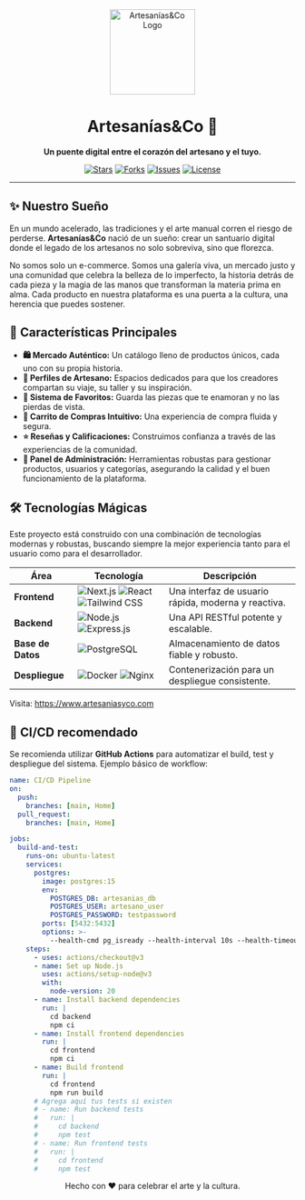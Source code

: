 <div align="center">
  <img src="https://raw.githubusercontent.com/TatsumiDaku/EcommersART/main/frontend/public/static/LogoIncial.png" alt="Artesanías&Co Logo" width="150"/>
  <h1>Artesanías&Co 🎨</h1>
  <p><strong>Un puente digital entre el corazón del artesano y el tuyo.</strong></p>
  
  <p>
    <a href="https://github.com/TatsumiDaku/EcommersART/stargazers"><img src="https://img.shields.io/github/stars/TatsumiDaku/EcommersART?style=for-the-badge&color=ffd700" alt="Stars"></a>
    <a href="https://github.com/TatsumiDaku/EcommersART/network/members"><img src="https://img.shields.io/github/forks/TatsumiDaku/EcommersART?style=for-the-badge&color=8a2be2" alt="Forks"></a>
    <a href="https://github.com/TatsumiDaku/EcommersART/issues"><img src="https://img.shields.io/github/issues/TatsumiDaku/EcommersART?style=for-the-badge&color=ff69b4" alt="Issues"></a>
    <a href="https://github.com/TatsumiDaku/EcommersART/blob/main/LICENSE.md"><img src="https://img.shields.io/github/license/TatsumiDaku/EcommersART?style=for-the-badge&color=4682b4" alt="License"></a>
  </p>
</div>

---

## ✨ Nuestro Sueño

En un mundo acelerado, las tradiciones y el arte manual corren el riesgo de perderse. **Artesanías&Co** nació de un sueño: crear un santuario digital donde el legado de los artesanos no solo sobreviva, sino que florezca.

No somos solo un e-commerce. Somos una galería viva, un mercado justo y una comunidad que celebra la belleza de lo imperfecto, la historia detrás de cada pieza y la magia de las manos que transforman la materia prima en alma. Cada producto en nuestra plataforma es una puerta a la cultura, una herencia que puedes sostener.

## 🚀 Características Principales

*   **🛍️ Mercado Auténtico:** Un catálogo lleno de productos únicos, cada uno con su propia historia.
*   **👤 Perfiles de Artesano:** Espacios dedicados para que los creadores compartan su viaje, su taller y su inspiración.
*   **💖 Sistema de Favoritos:** Guarda las piezas que te enamoran y no las pierdas de vista.
*   **🛒 Carrito de Compras Intuitivo:** Una experiencia de compra fluida y segura.
*   **⭐ Reseñas y Calificaciones:** Construimos confianza a través de las experiencias de la comunidad.
*   **🔐 Panel de Administración:** Herramientas robustas para gestionar productos, usuarios y categorías, asegurando la calidad y el buen funcionamiento de la plataforma.

## 🛠️ Tecnologías Mágicas

Este proyecto está construido con una combinación de tecnologías modernas y robustas, buscando siempre la mejor experiencia tanto para el usuario como para el desarrollador.

| Área         | Tecnología                                                                                                                              | Descripción                                       |
|--------------|-----------------------------------------------------------------------------------------------------------------------------------------|---------------------------------------------------|
| **Frontend** | <img src="https://img.shields.io/badge/Next.js-000000?style=for-the-badge&logo=next.js&logoColor=white" alt="Next.js"> <img src="https://img.shields.io/badge/React-20232A?style=for-the-badge&logo=react&logoColor=61DAFB" alt="React"> <img src="https://img.shields.io/badge/Tailwind_CSS-38B2AC?style=for-the-badge&logo=tailwind-css&logoColor=white" alt="Tailwind CSS"> | Una interfaz de usuario rápida, moderna y reactiva. |
| **Backend**  | <img src="https://img.shields.io/badge/Node.js-339933?style=for-the-badge&logo=nodedotjs&logoColor=white" alt="Node.js"> <img src="https://img.shields.io/badge/Express.js-000000?style=for-the-badge&logo=express&logoColor=white" alt="Express.js">    | Una API RESTful potente y escalable.              |
| **Base de Datos** | <img src="https://img.shields.io/badge/PostgreSQL-316192?style=for-the-badge&logo=postgresql&logoColor=white" alt="PostgreSQL">              | Almacenamiento de datos fiable y robusto.         |
| **Despliegue** | <img src="https://img.shields.io/badge/Docker-2496ED?style=for-the-badge&logo=docker&logoColor=white" alt="Docker"> <img src="https://img.shields.io/badge/Nginx-009639?style=for-the-badge&logo=nginx&logoColor=white" alt="Nginx">                   | Contenerización para un despliegue consistente.   |

Visita: https://www.artesaniasyco.com

## 🚀 CI/CD recomendado

Se recomienda utilizar **GitHub Actions** para automatizar el build, test y despliegue del sistema. Ejemplo básico de workflow:

```yaml
name: CI/CD Pipeline
on:
  push:
    branches: [main, Home]
  pull_request:
    branches: [main, Home]

jobs:
  build-and-test:
    runs-on: ubuntu-latest
    services:
      postgres:
        image: postgres:15
        env:
          POSTGRES_DB: artesanias_db
          POSTGRES_USER: artesano_user
          POSTGRES_PASSWORD: testpassword
        ports: [5432:5432]
        options: >-
          --health-cmd pg_isready --health-interval 10s --health-timeout 5s --health-retries 5
    steps:
      - uses: actions/checkout@v3
      - name: Set up Node.js
        uses: actions/setup-node@v3
        with:
          node-version: 20
      - name: Install backend dependencies
        run: |
          cd backend
          npm ci
      - name: Install frontend dependencies
        run: |
          cd frontend
          npm ci
      - name: Build frontend
        run: |
          cd frontend
          npm run build
      # Agrega aquí tus tests si existen
      # - name: Run backend tests
      #   run: |
      #     cd backend
      #     npm test
      # - name: Run frontend tests
      #   run: |
      #     cd frontend
      #     npm test
```

<div align="center">
  <p>Hecho con ❤️ para celebrar el arte y la cultura.</p>
</div>

